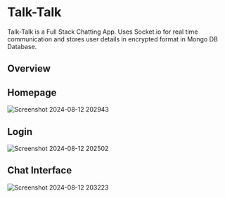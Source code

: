 # Talk-Talk
Talk-Talk is a Full Stack Chatting App. Uses Socket.io for real time communication and stores user details in encrypted format in Mongo DB Database.

## Overview 

## Homepage
![Screenshot 2024-08-12 202943](https://github.com/user-attachments/assets/558ec93e-b71c-42b0-8bcd-835125a6887e)

## Login
![Screenshot 2024-08-12 202502](https://github.com/user-attachments/assets/fc1e6750-afdb-4517-96b2-cd588a881512)

## Chat Interface 
![Screenshot 2024-08-12 203223](https://github.com/user-attachments/assets/e1104665-ef50-4c1e-a7c6-e3f6b62dd8e1)

